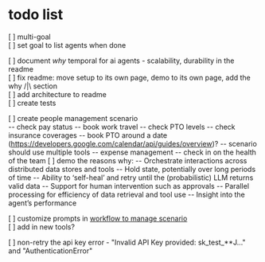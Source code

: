 # todo list
[ ] multi-goal <br />
    [ ] set goal to list agents when done <br />

[ ] document *why* temporal for ai agents - scalability, durability in the readme <br />
[ ] fix readme: move setup to its own page, demo to its own page, add the why /|\ section <br />
[ ] add architecture to readme <br />
[ ] create tests<br />

[ ] create people management scenario <br />
  -- check pay status
  -- book work travel
  -- check PTO levels
  -- check insurance coverages
  -- book PTO around a date (https://developers.google.com/calendar/api/guides/overview)? 
  -- scenario should use multiple tools
  -- expense management
  -- check in on the health of the team
[ ] demo the reasons why:
  -- Orchestrate interactions across distributed data stores and tools
  -- Hold state, potentially over long periods of time
  -- Ability to ‘self-heal’ and retry until the (probabilistic) LLM returns valid data
  -- Support for human intervention such as approvals
  -- Parallel processing for efficiency of data retrieval and tool use
  -- Insight into the agent’s performance

[ ] customize prompts in [workflow to manage scenario](./workflows/tool_workflow.py)<br />
[ ] add in new tools? <br />

[ ] non-retry the api key error - "Invalid API Key provided: sk_test_**J..." and "AuthenticationError"

